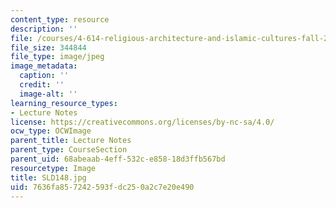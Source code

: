```yaml
---
content_type: resource
description: ''
file: /courses/4-614-religious-architecture-and-islamic-cultures-fall-2002/7636fa857242593fdc250a2c7e20e490_SLD148.jpg
file_size: 344844
file_type: image/jpeg
image_metadata:
  caption: ''
  credit: ''
  image-alt: ''
learning_resource_types:
- Lecture Notes
license: https://creativecommons.org/licenses/by-nc-sa/4.0/
ocw_type: OCWImage
parent_title: Lecture Notes
parent_type: CourseSection
parent_uid: 68abeaab-4eff-532c-e858-18d3ffb567bd
resourcetype: Image
title: SLD148.jpg
uid: 7636fa85-7242-593f-dc25-0a2c7e20e490
---
```

